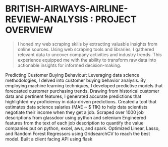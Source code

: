 # BRITISH-AIRWAYS-AIRLINE-REVIEW-ANALYSIS : PROJECT OVERVIEW
  > I honed my web scraping skills by extracting valuable insights from online sources.
  Using web scraping tools and libraries, I gathered relevant data to uncover company activities and industry trends. 
  This experience equipped me with the ability to transform raw data into actionable insights for informed decision-making.

Predicting Customer Buying Behaviour: Leveraging data science methodologies, 
I delved into customer buying behavior analysis. By employing machine learning techniques, 
I developed predictive models that forecasted customer purchasing trends. 
Drawing from historical customer data and pertinent features,
I generated accurate predictions that highlighted my proficiency in data-driven predictions.
Created a tool that estimates data science salaries (MAE ~ $ 11K) to help data scientists negotiate their income when they get a job.
Scraped over 1000 job descriptions from glassdoor using python and selenium
Engineered features from the text of each job description to quantify the value companies put on python, excel, aws, and spark.
Optimized Linear, Lasso, and Random Forest Regressors using GridsearchCV to reach the best model.
Built a client facing API using flask
